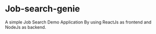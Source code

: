 # Job-search-genie
A simple Job Search Demo Application By using ReactJs as frontend and NodeJs as backend.
